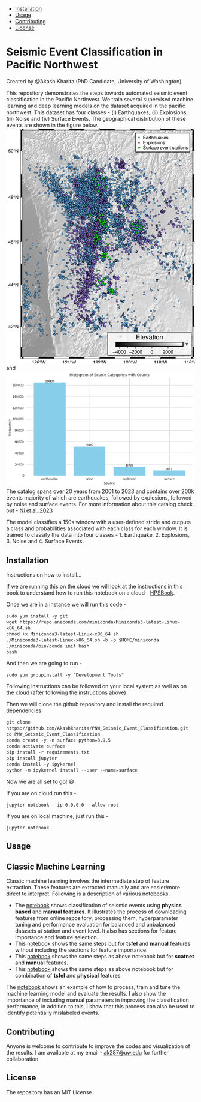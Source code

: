 - [Installation](#installation)
- [Usage](#usage)
- [Contributing](#contributing)
- [License](#license)


# Seismic Event Classification in Pacific Northwest

Created by @Akash Kharita (PhD Candidate, University of Washington)

This repository demonstrates the steps towards automated seismic event classification in the Pacific Northwest. We train several supervised machine learning and deep learning models on the dataset acquired in the pacific northwest. This dataset has four classes - (i) Earthquakes, (ii) Explosions, (iii) Noise and (iv) Surface Events. The geographical distribution of these events are shown in the figure below. ![Seismic events in the Pacific Northwest](Figures/Figure_1.png) and ![here](Figures/Supp_Figure_1.png)
The catalog spans over 20 years from 2001 to 2023 and contains over 200k events majority of which are earthquakes, followed by explosions, followed by noise and surface events. For more information about this catalog check out - [Ni et al. 2023](https://seismica.library.mcgill.ca/article/view/368/868)


The model classifies a 150s window with a user-defined stride and outputs a class and probabilities associated with each class for each window. It is trained to classify the data into four classes - 1. Earthquake, 2. Explosions, 3. Noise and 4. Surface Events. 



## Installation

Instructions on how to install...

If we are running this on the cloud we will look at the instructions in this book to understand how to run this notebook on a cloud - [HPSBook](https://seisscoped.org/HPS-book/chapters/cloud/AWS_101.html).

Once we are in a instance we will run this code - 

```
sudo yum install -y git
wget https://repo.anaconda.com/miniconda/Miniconda3-latest-Linux-x86_64.sh
chmod +x Miniconda3-latest-Linux-x86_64.sh 
./Miniconda3-latest-Linux-x86_64.sh -b -p $HOME/miniconda
./miniconda/bin/conda init bash
bash
```

And then we are going to run - 
```
sudo yum groupinstall -y "Development Tools"
```


Following instructions can be followed on your local system as well as on the cloud (after following the instructions above)


Then we will clone the github repository and  install the required dependencies

```
git clone https://github.com/Akashkharita/PNW_Seismic_Event_Classification.git
cd PNW_Seismic_Event_Classification
conda create -y -n surface python=3.9.5
conda activate surface
pip install -r requirements.txt
pip install jupyter
conda install -y ipykernel
python -m ipykernel install --user --name=surface
```

Now we are all set to go! 😃


If you are on cloud run this - 

```
jupyter notebook --ip 0.0.0.0 --allow-root
```

If you are on local machine, just run this - 

```
jupyter notebook
```



## Usage

**Classic Machine Learning**
---

Classic machine learning involves the intermediate step of feature extraction. These features are extracted manually and are easier/more direct to interpret. Following is a description of various notebooks. 
 - The [notebook](notebooks/classification_based_on_physical_features_only.ipynb) shows classification of seismic events using **physics based** and **manual features**. It illustrates the process of downloading features from online repository, processing them, hyperparameter tuning and performance evaluation for balanced and unbalanced datasets at station and event level. It also has sections for feature importance and feature selection.
 - This [notebook](notebooks/classification_based_on_tsfel_features_only.ipynb) shows the same steps but for **tsfel** and **manual** features without including the sections for feature importance.
 - This [notebook](notebooks/classification_based_on_scatnet_features.ipynb) shows the same steps as above notebook but for **scatnet** and **manual** features.
 - This [notebook](notebooks/classification_based_on_combination_of_tsfel_and_physical_features.ipynb) shows the same steps as above notebook but for combination of **tsfel** and **physical** features

The [notebook](notebooks/ML_Classification_Workflow_for_Scoped.ipynb) shows an example of how to process, train and tune the machine learning model and evaluate the results. I also show the importance of including manual parameters in improving the classification performance, in addition to this, I show that this process can also be used to identify potentially mislabeled events. 



## Contributing
Anyone is welcome to contribute to improve the codes and visualization of the results. I am available at my email  - ak287@uw.edu for further collaboration. 

## License

The repository has an MIT License. 
